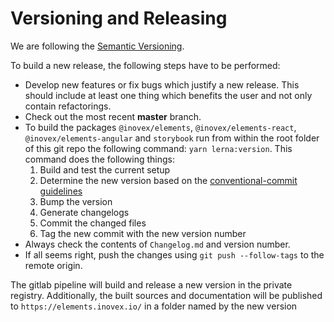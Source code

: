 # Versioning and Releasing

We are following the [Semantic Versioning](https://semver.org/).

To build a new release, the following steps have to be performed:

- Develop new features or fix bugs which justify a new release. This should include at least one thing which benefits the user and not only contain refactorings.
- Check out the most recent **master** branch.
- To build the packages `@inovex/elements`, `@inovex/elements-react`, `@inovex/elements-angular` and `storybook` run from within the root folder of this git repo the following command: `yarn lerna:version`. This command does the following things:
    1. Build and test the current setup
    2. Determine the new version based on the [conventional-commit guidelines](https://www.conventionalcommits.org/en/v1.0.0/)
    3. Bump the version
    4. Generate changelogs 
    5. Commit the changed files
    6. Tag the new commit with the new version number
- Always check the contents of `Changelog.md` and version number.
- If all seems right, push the changes using `git push --follow-tags` to the remote origin.

The gitlab pipeline will build and release a new version in the private registry. Additionally, the built sources and documentation will be published to `https://elements.inovex.io/` in a folder named by the new version
